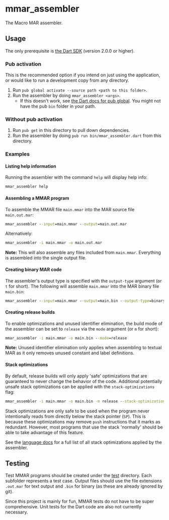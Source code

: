 # mmar_assembler

The Macro MAR assembler.

## Usage

The only prerequisite is [the Dart SDK](https://www.dartlang.org/tools/sdk) (version 2.0.0 or higher).

### Pub activation

This is the recommended option if you intend on just using the application, or would like to run a development copy from any directory.

1. Run `pub global activate --source path <path to this folder>`.
2. Run the assembler by doing `mmar_assembler <args>`.
    - If this doesn't work, see [the Dart docs for pub global](https://www.dartlang.org/tools/pub/cmd/pub-global#running-a-script). You might not have the pub `bin` folder in your path.

### Without pub activation

1. Run `pub get` in this directory to pull down dependencies.
2. Run the assembler by doing `pub run bin/mmar_assembler.dart` from this directory.

### Examples

#### Listing help information
Running the assembler with the command `help` will display help info:

```bat
mmar_assembler help
```

#### Assembling a MMAR program
To assemble the MMAR file `main.mmar` into the MAR source file `main.out.mar`:

```bat
mmar_assembler --input=main.mmar --output=main.out.mar
```

Alternatively:
```bat
mmar_assembler -i main.mmar -o main.out.mar
```

**Note:** This will also assemble any files included from `main.mmar`. Everything is assembled into the single output file.

#### Creating binary MAR code
The assembler's output type is specified with the `output-type` argument (or `t` for short). The following will assemble `main.mmar` into the MAR binary file `main.bin`:
```bat
mmar_assembler --input=main.mmar --output=main.bin --output-type=binary
```

#### Creating release builds
To enable optimizations and unused identifier elimination, the build mode of the assembler can be set to `release` via the `mode` argument (or `m` for short):

```bat
mmar_assembler -i main.mmar -o main.bin --mode=release
```

**Note:** Unused identifier elimination only applies when assembling to textual MAR as it only removes unused constant and label definitions.

#### Stack optimizations
By default, release builds will only apply 'safe' optimizations that are guaranteed to never change the behavior of the code. Additional potentially unsafe stack optimizations can be applied with the `stack-optimizations` flag:

```bat
mmar_assembler -i main.mmar -o main.bin -m release --stack-optimizations
```

Stack optimizations are only safe to be used when the program never intentionally reads from directly below the stack pointer (`SP`). This is because these optimizations may remove `push` instructions that it marks as redundant. However, most programs that use the stack 'normally' should be able to take advantage of this feature.

See the [language docs](../../docs/mmar/stack-optimizations.md) for a full list of all stack optimizations applied by the assembler.

## Testing
Test MMAR programs should be created under the [test](./test) directory. Each subfolder represents a test case. Output files should use the file extensions `.out.mar` for text output and `.bin` for binary (as these are already ignored by git).

Since this project is mainly for fun, MMAR tests do not have to be super comprehensive. Unit tests for the Dart code are also not currently necessary.